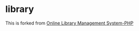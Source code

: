 # library
This is forked from [Online Library Management System-PHP](https://github.com/kumarpandule/Online-Library-Management-System-PHP.git)
